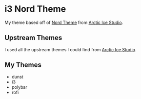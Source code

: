 # i3 Nord Theme

My theme based off of [Nord Theme](https://www.nordtheme.com/) from [Arctic Ice Studio](https://github.com/arcticicestudio/).

## Upstream Themes

I used all the upstream themes I could find from [Arctic Ice Studio](https://github.com/arcticicestudio/).

## My Themes

- dunst
- i3
- polybar
- rofi

